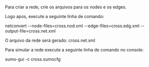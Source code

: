 Para criar a rede, crie os arquivos para os nodes e os edges.

Logo apos, execute a seguinte linha de comando:

netconvert --node-files=cross.nod.xml --edge-files=cross.edg.xml --output-file=cross.net.xml

O arquivo da rede será gerado: cross.net.xml

Para simular a rede execute a seguinte linha de comando no console:

sumo-gui -c cross.sumocfg
